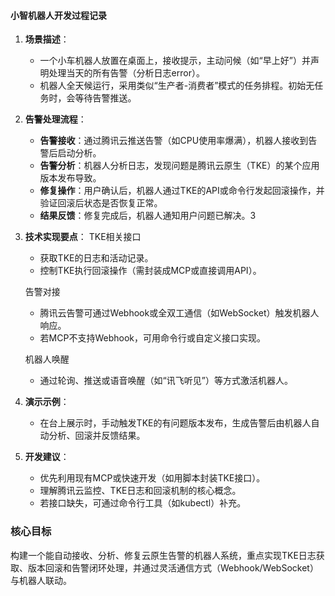 
#### 小智机器人开发过程记录
1. **场景描述**：

   - 一个小车机器人放置在桌面上，接收提示，主动问候（如“早上好”）并声明处理当天的所有告警（分析日志error）。
   - 机器人全天候运行，采用类似“生产者-消费者”模式的任务排程。初始无任务时，会等待告警推送。

2. **告警处理流程**：

   - **告警接收**：通过腾讯云推送告警（如CPU使用率爆满），机器人接收到告警后启动分析。
   - **告警分析**：机器人分析日志，发现问题是腾讯云原生（TKE）的某个应用版本发布导致。
   - **修复操作**：用户确认后，机器人通过TKE的API或命令行发起回滚操作，并验证回滚后状态是否恢复正常。
   - **结果反馈**：修复完成后，机器人通知用户问题已解决。3

3. **技术实现要点**：
     TKE相关接口
     - 获取TKE的日志和活动记录。
     - 控制TKE执行回滚操作（需封装成MCP或直接调用API）。

     告警对接

     - 腾讯云告警可通过Webhook或全双工通信（如WebSocket）触发机器人响应。
     - 若MCP不支持Webhook，可用命令行或自定义接口实现。

     机器人唤醒

     - 通过轮询、推送或语音唤醒（如“讯飞听见”）等方式激活机器人。

4. **演示示例**：

   - 在台上展示时，手动触发TKE的有问题版本发布，生成告警后由机器人自动分析、回滚并反馈结果。

5. **开发建议**：

   - 优先利用现有MCP或快速开发（如用脚本封装TKE接口）。
   - 理解腾讯云监控、TKE日志和回滚机制的核心概念。
   - 若接口缺失，可通过命令行工具（如kubectl）补充。

### 核心目标

构建一个能自动接收、分析、修复云原生告警的机器人系统，重点实现TKE日志获取、版本回滚和告警闭环处理，并通过灵活通信方式（Webhook/WebSocket）与机器人联动。
